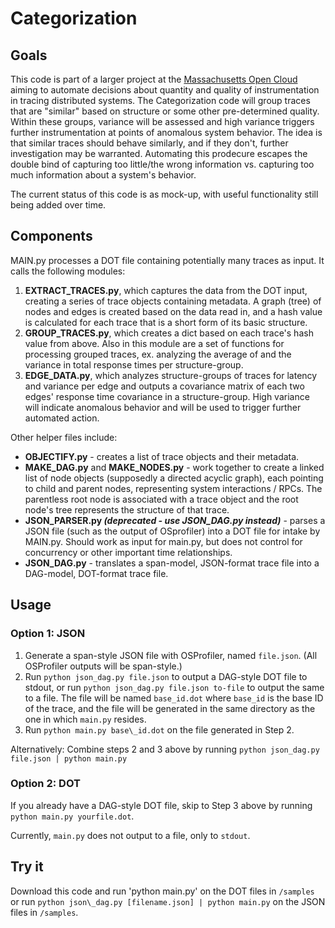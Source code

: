 # Categorization

## Goals

This code is part of a larger project at the [Massachusetts Open Cloud](https://github.com/cci-moc/moc-public) aiming to automate decisions about quantity and quality of instrumentation in tracing distributed systems. The Categorization code will group traces that are "similar" based on structure or some other pre-determined quality. Within these groups, variance will be assessed and high variance triggers further instrumentation at points of anomalous system behavior. The idea is that similar traces should behave similarly, and if they don't, further investigation may be warranted. Automating this prodecure escapes the double bind of capturing too little/the wrong information vs. capturing too much information about a system's behavior.

The current status of this code is as mock-up, with useful functionality still being added over time.

## Components

MAIN.py processes a DOT file containing potentially many traces as input. It calls the following modules:
1. **EXTRACT_TRACES.py**, which captures the data from the DOT input, creating a series of trace objects containing metadata. A graph (tree) of nodes and edges is created based on the data read in, and a hash value is calculated for each trace that is a short form of its basic structure.
2. **GROUP_TRACES.py**, which creates a dict based on each trace's hash value from above. Also in this module are a set of functions for processing grouped traces, ex. analyzing the average of and the variance in total response times per structure-group.
3. **EDGE_DATA.py**, which analyzes structure-groups of traces for latency and variance per edge and outputs a covariance matrix of each two edges' response time covariance in a structure-group. High variance will indicate anomalous behavior and will be used to trigger further automated action.

Other helper files include:
* **OBJECTIFY.py** - creates a list of trace objects and their metadata.
* **MAKE_DAG.py** and **MAKE_NODES.py** - work together to create a linked list of node objects (supposedly a directed acyclic graph), each pointing to child and parent nodes, representing system interactions / RPCs. The parentless root node is associated with a trace object and the root node's tree represents the structure of that trace.
* **JSON_PARSER.py _(deprecated - use JSON_DAG.py instead)_** - parses a JSON file (such as the output of OSprofiler) into a DOT file for intake by MAIN.py. Should work as input for main.py, but does not control for concurrency or other important time relationships.
* **JSON_DAG.py** - translates a span-model, JSON-format trace file into a DAG-model, DOT-format trace file.

## Usage

### Option 1: JSON
1. Generate a span-style JSON file with OSProfiler, named `file.json`. (All OSProfiler outputs will be span-style.)
2. Run `python json_dag.py file.json` to output a DAG-style DOT file to stdout, or run `python json_dag.py file.json to-file` to output the same to a file. The file will be named `base_id.dot` where `base_id` is the base ID of the trace, and the file will be generated in the same directory as the one in which `main.py` resides.
3. Run `python main.py base\_id.dot` on the file generated in Step 2.

Alternatively: Combine steps 2 and 3 above by running `python json_dag.py file.json | python main.py`

### Option 2: DOT
If you already have a DAG-style DOT file, skip to Step 3 above by running `python main.py yourfile.dot`.

Currently, `main.py` does not output to a file, only to `stdout`.

## Try it
Download this code and run 'python main.py' on the DOT files in `/samples` or run `python json\_dag.py [filename.json] | python main.py` on the JSON files in `/samples`.
